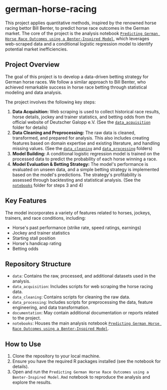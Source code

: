 # german-horse-racing

<meta name="robots" content="noindex">

This project applies quantitative methods, inspired by the renowned horse racing bettor Bill Benter, to predict horse race outcomes in the German market. The core of the project is the analysis notebook [`Predicting German Horse Race Outcomes using a Benter-Inspired Model`](notebooks/analysis_benter_methods.md), which leverages web-scraped data and a conditional logistic regression model to identify potential market inefficiencies. 

## Project Overview

The goal of this project is to develop a data-driven betting strategy for German horse races. We follow a similar approach to Bill Benter, who achieved remarkable success in horse race betting through statistical modeling and data analysis. 

The project involves the following key steps:

1. **Data Acquisition:** Web scraping is used to collect historical race results, horse details, jockey and trainer statistics, and betting odds from the official website of Deutscher Galopp e.V. (See the [`data_acquisition`](data_acquistion) folder for details)
2. **Data Cleaning and Preprocessing:** The raw data is cleaned, transformed, and prepared for analysis. This also includes creating features based on domain expertise and existing literature, and handling missing values. (See the [`data_cleaning`](data_cleaning) and [`data_processing`](data_processing) folders)
3. **Model Building:**  A conditional logistic regression model is trained on the processed data to predict the probability of each horse winning a race.  
4. **Model Evaluation & Betting Strategy:** The model's performance is evaluated on unseen data, and a simple betting strategy is implemented based on the model's predictions. The strategy's profitability is assessed through backtesting and statistical analysis.  (See the [`notebooks`](notebooks) folder for steps 3 and 4)

## Key Features

The model incorporates a variety of features related to horses, jockeys, trainers, and race conditions, including:

* Horse's past performance (strike rate, speed ratings, earnings)
* Jockey and trainer statistics
* Starting stall position
* Horse's handicap rating
* Betting odds

## Repository Structure

* `data`: Contains the raw, processed, and additional datasets used in the analysis.
* `data_acquisition`:  Includes scripts for web scraping the horse racing data.
* `data_cleaning`: Contains scripts for cleaning the raw data. 
* `data_processing`: Includes scripts for preprocessing the data, feature engineering, and data transformation.
* `documentation`: May contain additional documentation or reports related to the project.
* `notebooks`: Houses the main analysis notebook [`Predicting German Horse Race Outcomes using a Benter-Inspired Model`](notebooks/analysis_benter_methods.md).

## How to Use

1. Clone the repository to your local machine.
2. Ensure you have the required R packages installed (see the notebook for details).
3. Open and run the `Predicting German Horse Race Outcomes using a Benter-Inspired Model.Rmd` notebook to reproduce the analysis and explore the results.



